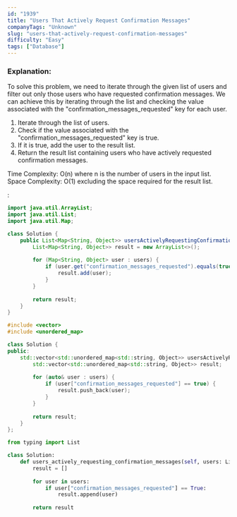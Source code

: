 ```yaml
---
id: "1939"
title: "Users That Actively Request Confirmation Messages"
companyTags: "Unknown"
slug: "users-that-actively-request-confirmation-messages"
difficulty: "Easy"
tags: ["Database"]
---
```


### Explanation:
To solve this problem, we need to iterate through the given list of users and filter out only those users who have requested confirmation messages. We can achieve this by iterating through the list and checking the value associated with the "confirmation_messages_requested" key for each user.

1. Iterate through the list of users.
2. Check if the value associated with the "confirmation_messages_requested" key is true.
3. If it is true, add the user to the result list.
4. Return the result list containing users who have actively requested confirmation messages.

Time Complexity: O(n) where n is the number of users in the input list.
Space Complexity: O(1) excluding the space required for the result list.

:

```java
import java.util.ArrayList;
import java.util.List;
import java.util.Map;

class Solution {
    public List<Map<String, Object>> usersActivelyRequestingConfirmationMessages(List<Map<String, Object>> users) {
        List<Map<String, Object>> result = new ArrayList<>();
        
        for (Map<String, Object> user : users) {
            if (user.get("confirmation_messages_requested").equals(true)) {
                result.add(user);
            }
        }
        
        return result;
    }
}
```

```cpp
#include <vector>
#include <unordered_map>

class Solution {
public:
    std::vector<std::unordered_map<std::string, Object>> usersActivelyRequestingConfirmationMessages(std::vector<std::unordered_map<std::string, Object>>& users) {
        std::vector<std::unordered_map<std::string, Object>> result;
        
        for (auto& user : users) {
            if (user["confirmation_messages_requested"] == true) {
                result.push_back(user);
            }
        }
        
        return result;
    }
};
```

```python
from typing import List

class Solution:
    def users_actively_requesting_confirmation_messages(self, users: List[dict]) -> List[dict]:
        result = []
        
        for user in users:
            if user["confirmation_messages_requested"] == True:
                result.append(user)
        
        return result
```